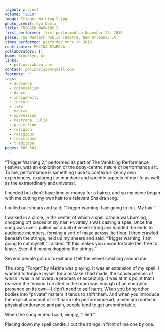 ```yaml
---
layout: project
volume: "2019"
image: Trigger_Warning_2.jpg
photo_credit: Oya Damla
title: TRIGGER WARNING 2
first_performed: first performed on November 23, 2019
place: The Mudlark Public Theatre, New Orleans, LA
times_performed: performed once in 2019
contributor: POLINA RIABOVA
collaborators: []
home: Brooklyn, NY
links:
  - polinariabova.com
contact: polinariabov@gmail.com
footnote: ""
tags:
  - audience
  - colonialism
  - dance
  - indigeneity
  - lecture
  - life
  - Mexico
  - oppression
  - Pastrana, Julia
  - projection
  - religion
  - religious
  - resistance
  - tradition
pages: 580-581
---
```


“Trigger Warning 2,” performed as part of The Vanishing Performance Festival, was an exploration of the body-centric nature of performance art. To me, performance is something I use to contextualize my own experiences, exploring the mundane and specific aspects of my life as well as the extraordinary and universal.

I needed but didn’t have time or money for a haircut and so my piece began with me cutting my own hair to a relevant Shakira song.

I pulled out shears and said, “Trigger warning. I am going to cut. My hair.”

I walked in a circle, in the center of which a spell candle was burning, chopping off pieces of my hair. Privately, I was casting a spell. Once the song was over I pulled out a ball of velvet string and handed the ends to audience members, forming a sort of maze across the floor. I then crawled beneath the strings, held up my sheers and said, “Trigger warning. I am going to cut myself.” I added, “If this makes you uncomfortable feel free to leave. Even if it means dropping the strings.”

Several people got up to exit and I felt the velvet swishing around me.

The song “Forget” by Marina was playing. It was an extension of my spell. I wanted to forgive myself for a mistake I had made, the consequences of which I was in an overdue process of accepting. It was at this point that I realized the tension I created in the room was enough of an energetic presence on its own—I didn’t need to self harm. When you bring other bodies into “private” matters it tends to shift them. And when you introduce the explicit concept of self harm into performance art, a medium rooted in physical endurance and pain, people tend to get uncomfortable.

When the song ended I said, simply, “I lied.”

Placing down my spell candle, I cut the strings in front of me one by one.
